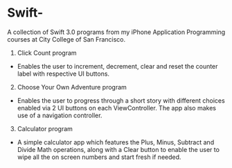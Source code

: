 # Swift-
A collection of Swift 3.0 programs from my iPhone Application Programming courses at City College of San Francisco.

1) Click Count program 
- Enables the user to increment, decrement, clear and reset the counter label with respective UI buttons.

2) Choose Your Own Adventure program 
- Enables the user to progress through a short story with different choices enabled via 2 UI buttons on each ViewController. The app also makes use of a navigation controller. 

3) Calculator program 
- A simple calculator app which features the Plus, Minus, Subtract and Divide Math operations, along with a Clear button to enable the user to wipe all the on screen numbers and start fresh if needed. 

